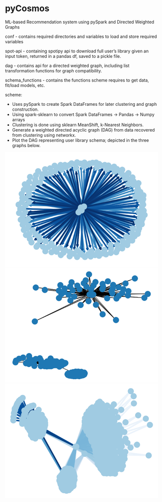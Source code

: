 # pyCosmos
ML-based Recommendation system using pySpark and Directed Weighted Graphs

conf - contains required directories and variables to load and store required variables

spot-api - containing spotipy api to download full user’s library given
an input token, returned in a pandas df, saved to a pickle file.

dag - contains api for a directed weighted graph, including list transformation functions for graph compatibility.

schema_functions - contains the functions scheme requires to get data, fit/load models, etc.

scheme:
 - Uses pySpark to create Spark DataFrames for later clustering and graph construction.
 - Using spark-sklearn to convert Spark DataFrames -> Pandas -> Numpy arrays
 - Clustering is done using sklearn MeanShift, k-Nearest Neighbors.
 - Generate a weighted directed acyclic graph (DAG) from data recovered from clustering using networkx.
 - Plot the DAG representing user library schema; depicted in the three graphs below.

![Alt text](2d_graph.png?raw=true "Library spherical clustered MultiDiGraph representation")
![Alt text](graphs/2d_graphnet.png?raw=true "Library clustered DAG representation")
![Alt text](graphs/2d_graph_2221nodes.png?raw=true "Library clustered MultiGraph representation containing 2221 Vertices.")
